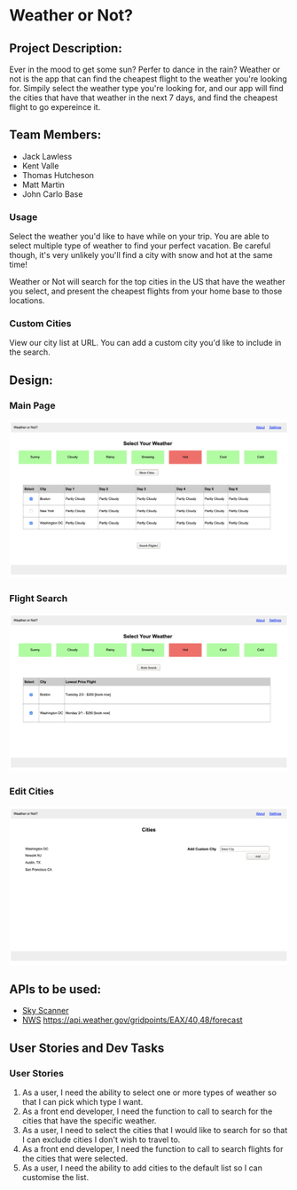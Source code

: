 # Weather or Not?
## Project Description:

Ever in the mood to get some sun? Perfer to dance in the rain? Weather or not is the app that can find the cheapest flight to the weather you're looking for. Simpily select the weather type you're looking for, and our app will find the cities that have that weather in the next 7 days, and find the cheapest flight to go expereince it. 

## Team Members:
* Jack Lawless
* Kent Valle
* Thomas Hutcheson
* Matt Martin
* John Carlo Base

### Usage
Select the weather you'd like to have while on your trip. You are able to select multiple type of weather to find your perfect vacation. Be careful though, it's very unlikely you'll find a city with snow and hot at the same time!

Weather or Not will search for the top cities in the US that have the weather you select, and present the cheapest flights from your home base to those locations. 

### Custom Cities
View our city list at URL. You can add a custom city you'd like to include in the search. 

## Design:
### Main Page
!["Main Page"](https://github.com/KentValle1/Weather-Or-Not/blob/matt/wireframes/main.png?raw=true)

### Flight Search
!["Flight Search"](https://github.com/KentValle1/Weather-Or-Not/blob/matt/wireframes/flight.png?raw=true)

### Edit Cities
!["Edit Cities"](https://github.com/KentValle1/Weather-Or-Not/blob/matt/wireframes/cities.png?raw=true)

## APIs to be used:
* [Sky Scanner](https://skyscanner.github.io/slate/)
* [NWS](https://api.weather.gov) https://api.weather.gov/gridpoints/EAX/40,48/forecast

## User Stories and Dev Tasks
### User Stories
1. As a user, I need the ability to select one or more types of weather so that I can pick which type I want. 
2. As a front end developer, I need the function to call to search for the cities that have the specific weather. 
3. As a user, I need to select the cities that I would like to search for so that I can exclude cities I don't wish to travel to. 
4. As a front end developer, I need the function to call to search flights for the cities that were selected. 
5. As a user, I need the ability to add cities to the default list so I can customise the list. 

